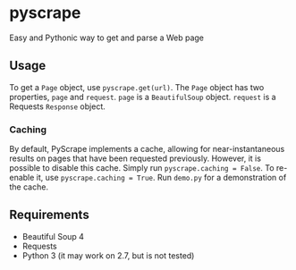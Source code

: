 # pyscrape
Easy and Pythonic way to get and parse a Web page

## Usage

To get a `Page` object, use `pyscrape.get(url)`. The `Page` object has two
properties, `page` and `request`. `page` is a `BeautifulSoup` object.
`request` is a Requests `Response` object.

### Caching

By default, PyScrape implements a cache, allowing for near-instantaneous
results on pages that have been requested previously. However, it is possible
to disable this cache. Simply run `pyscrape.caching = False`. To re-enable it,
use `pyscrape.caching = True`. Run `demo.py` for a demonstration of the cache.

## Requirements

* Beautiful Soup 4
* Requests
* Python 3 (it may work on 2.7, but is not tested)
